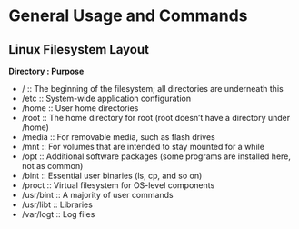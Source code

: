 # General Usage and Commands

## Linux Filesystem Layout

**Directory : Purpose**

- / :: The beginning of the filesystem; all directories are underneath this
- /etc :: System-wide application configuration
- /home :: User home directories
- /root :: The home directory for root (root doesn’t have a directory under /home)
- /media :: For removable media, such as flash drives
- /mnt :: For volumes that are intended to stay mounted for a while
- /opt :: Additional software packages (some programs are installed here, not as common)
- /bint :: Essential user binaries (ls, cp, and so on)
- /proct :: Virtual filesystem for OS-level components
- /usr/bint :: A majority of user commands
- /usr/libt :: Libraries
- /var/logt :: Log files
